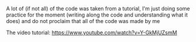 A lot of (if not all) of the code was taken from a tutorial, I'm just doing some practice for the moment (writing along the code and understanding what it does) and do not proclaim that all of the code was made by me

The video tutorial: 
https://www.youtube.com/watch?v=Y-GkMjUZsmM
